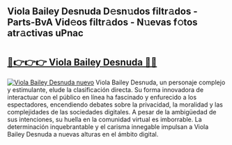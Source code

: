 ## Viola Bailey Desnuda D𝚎sn𝚞dos filtr𝚊dos - Parts-BvA Vid𝚎os filtr𝚊dos - N𝚞evas f𝚘tos atr𝚊ctivas uPnac

# <h2><a href="http://mb93xf.tromn.icu/?c=Viola+Bailey+Desnuda">🔗👉👉👉 Viola Bailey Desnuda 🔗🔗</a></h2>

[![Viola Bailey Desnuda nuevo](https://i.imgur.com/pEAQMta.gif)](http://mb93xf.tromn.icu/?c=Viola+Bailey+Desnuda)
Viola Bailey Desnuda, un personaje complejo y estimulante, elude la clasificación directa. Su forma innovadora de interactuar con el público en línea ha fascinado y enfurecido a los espectadores, encendiendo debates sobre la privacidad, la moralidad y las complejidades de las sociedades digitales. A pesar de la ambigüedad de sus intenciones, su huella en la comunidad virtual es imborrable. La determinación inquebrantable y el carisma innegable impulsan a Viola Bailey Desnuda a nuevas alturas en el ámbito digital.
